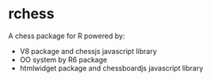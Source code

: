# rchess

A chess package for R powered by:

- V8 package and chessjs javascript library
- OO system by R6 package
- htmlwidget package and chessboardjs javascript library
